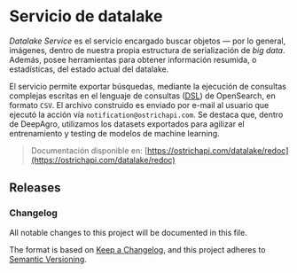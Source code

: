# Servicio de datalake

*Datalake Service* es el servicio encargado buscar objetos — por lo general, imágenes, dentro de nuestra propia estructura de serialización de *big data*. Además, posee herramientas para obtener información resumida, o estadísticas, del estado actual del datalake.

El servicio permite exportar búsquedas, mediante la ejecución de consultas complejas escritas en el lenguaje de consultas ([DSL](https://opensearch.org/docs/latest/opensearch/query-dsl/index/)) de OpenSearch, en formato `CSV`. El archivo construido es enviado por e-mail al usuario que ejecutó la acción vía `notification@ostrichapi.com`. Se destaca que, dentro de DeepAgro, utilizamos los datasets exportados para agilizar el entrenamiento y testing de modelos de machine learning.

> Documentación disponible en: [https://ostrichapi.com/datalake/redoc](https://ostrichapi.com/datalake/redoc)

## Releases

### Changelog

All notable changes to this project will be documented in this file.

The format is based on [Keep a Changelog](https://keepachangelog.com/en/1.0.0/),
and this project adheres to [Semantic Versioning](https://semver.org/spec/v2.0.0.html).
